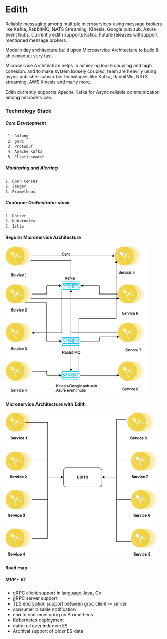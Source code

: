 # Edith
Reliable messaging among multiple microservices using message brokers like Kafka, RabbitMQ, NATS Streaming, Kinesis, Google pub sub, Azure event hubs. Currently edith supports Kafka. Future releases will support mentioned message brokers.

Modern day architecture build upon Microservice Architecture to build & ship product very fast.

Microservice Architecture helps in achieving loose coupling and high cohesion. and to make system loosely coupled, team are heaviliy using async publisher subscriber technlogies like Kafka, RabbitMq, NATS streaming, AWS Kinesis and many more.

Edith currently supports Apache Kafka for Async reliable communication among microservices.

### Technology Stack
##### Core Development 
     1. Golang
     2. gRPC
     3. Protobuf
     4. Apache Kafka
     5. Elasticsearch
##### Monitoring and Alerting
    1. Open Census
    2. Jaeger
    3. Prometheus
##### Container Orchestrator stack
    1. Docker
    2. Kubernetes
    3. Istio
 
#### Regular Microservice Architecture
 ![Alt text](docs/micro-architecture.png?raw=true "Title")  
   
#### Microservice Architecture with Edith
![Alt text](docs/edith-01.png?raw=true "Title")
#### Road map

##### MVP - V1
* gRPC client support in language Java, Go
* gRPC server support 
* TLS encryption support between grpc client -- server
* consumer disable notification
* end to end monitoring on Prometheus
* Kubernetes deployment
* daily roll over index on ES
* Archival support of older ES data
